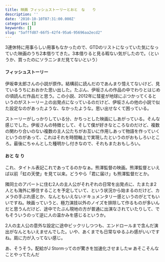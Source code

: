 ```yaml
---
title: 映画 フィッシュストーリーとおと　な　　り
description: ''
date: '2010-10-10T07:31:00.000Z'
categories: []
keywords: []
slug: "5afffd87-66f5-42f4-95a6-95696aa2ecd2"
---
```

3連休特に用事らしい用事もなかったので、GTDのリストになっていた気になっていた映画のうち2本借りてきた。3本借りると見る暇ない気がしたので。（というか、買ったのにソラニンまだ見てないという）

#### フィッシュストーリー

伊坂幸太郎さんの小説が原作。結構前に読んだのであんまり憶えてないけど、見ているうちにおおかた思い出した。たぶん、伊坂さんの作品の中でわりとはじめの頃読んだ作品だと思う。この小説、2012年に彗星が地球にぶつかってくるというのがストーリー上の出発点になっているのだけど、伊坂さんの他の小説で似た設定なのがあったような、なかったような。思い出せなくて困っている。

ストーリーがしっかりしている分、かちっとした映画にしあがっている。そんな感じでした。伊坂さんの特徴として、そして僕が好きなところなのだけど、複数の関わり合いのない複数の主人公たちがお互いに作用しあって物語を作っていくというのがあって、これはそれを時間軸上で実現したというのがおもしろいところ。最後にちゃんとした種明かし付きなので、それもまたおもしろい。

#### おと な り

これ、タイトル表記これであってるのかなぁ。熊澤監督の映画。熊澤監督といえば以前「虹の天使」を見て以来。どうやら「君に届け」も熊澤監督だとか。

隣同士のアパートに住む2人の主人公がそれぞれの日常を出発点に、たまたま2人とも海外に移住することを予定していて、という状況から始まるのだけど、カメラの手ぶれ感とか、なんともいえないドキュメンタリー感というのがとてもいいですね。映画っていうと、極力演技以外のノイズを排除して作るものが多いんだと思うんだけど、途中でたぶん現地の方が普通に出演なされていたりして、でもそういうのって逆に人の温かみを感じるというか。

2人の主人公の意外な設定に途中ビックリしつつも、エンドロールまで含んだ演出がなんともいえませんでした。いや、あくまでも日常なゆるふわ感がいいですね。肩に力が入ってない感じ。

あ、そうそう。配給がJ Stormってのが驚きを加速化させましたw あそこそんなことやってたんだ